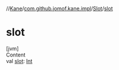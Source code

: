 //[Kane](../../index.md)/[com.github.jomof.kane.impl](../index.md)/[Slot](index.md)/[slot](slot.md)



# slot  
[jvm]  
Content  
val [slot](slot.md): [Int](https://kotlinlang.org/api/latest/jvm/stdlib/kotlin/-int/index.html)  



